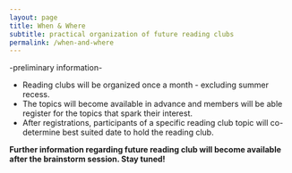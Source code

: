 ```yaml
---
layout: page
title: When & Where
subtitle: practical organization of future reading clubs 
permalink: /when-and-where
---
```


-preliminary information-   
- Reading clubs will be organized once a month - excluding summer recess. 
- The topics will become available in advance and members will be able register for the topics that spark their interest. 
- After registrations, participants of a specific reading club topic will co-determine best suited date to hold the reading club. 


**Further information regarding future reading club will become available after the brainstorm session. Stay tuned!**